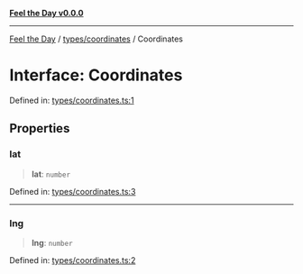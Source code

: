 [**Feel the Day v0.0.0**](../../../README.md)

***

[Feel the Day](../../../README.md) / [types/coordinates](../README.md) / Coordinates

# Interface: Coordinates

Defined in: [types/coordinates.ts:1](https://github.com/HyeinKang/feel-the-day/blob/8289c79f2741a9407fd7ce6a81056ae02e4eeed7/src/types/coordinates.ts#L1)

## Properties

### lat

> **lat**: `number`

Defined in: [types/coordinates.ts:3](https://github.com/HyeinKang/feel-the-day/blob/8289c79f2741a9407fd7ce6a81056ae02e4eeed7/src/types/coordinates.ts#L3)

***

### lng

> **lng**: `number`

Defined in: [types/coordinates.ts:2](https://github.com/HyeinKang/feel-the-day/blob/8289c79f2741a9407fd7ce6a81056ae02e4eeed7/src/types/coordinates.ts#L2)
